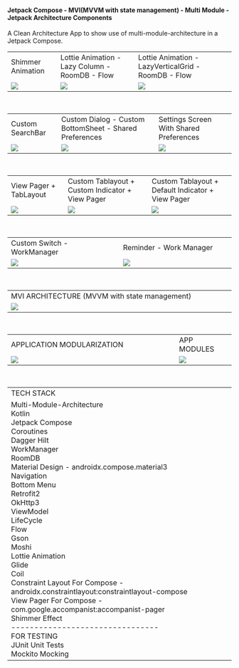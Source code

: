 #### Jetpack Compose - MVI(MVVM with state management) - Multi Module - Jetpack Architecture Components
A Clean Architecture App to show use of multi-module-architecture in a Jetpack Compose.
<table>
  <tr>
    <td>Shimmer Animation</td>
     <td>Lottie Animation - Lazy Column - RoomDB - Flow</td>
    <td>Lottie Animation - LazyVerticalGrid - RoomDB - Flow</td>
  </tr>
  <tr>
    <td><img src="https://github.com/user-attachments/assets/514ab1b2-2901-4994-9dfd-7c5f2cab00dd" ></td>
    <td><img src="https://github.com/user-attachments/assets/8656e138-7133-4160-8303-ee6fc0212d9f" ></td>
    <td><img src="https://github.com/user-attachments/assets/8b31bc97-4557-4b51-9484-5d7ee1ea028e" ></td>
  </tr>
 </table>
 <br>
<table>
  <tr>
    <td>Custom SearchBar</td>
     <td>Custom Dialog - Custom BottomSheet - Shared Preferences</td>
    <td>Settings Screen With Shared Preferences</td>
  </tr>
  <tr>
    <td><img src="https://github.com/user-attachments/assets/f93444c6-7565-40c4-b857-12fa8e3f9b0c" ></td>
    <td><img src="https://github.com/user-attachments/assets/fa62c76e-1074-4db3-971e-c1193f521f8e" ></td>
    <td><img src="https://github.com/user-attachments/assets/a33223c0-5f97-4e88-956f-ca3c7b4ffb69" ></td>
  </tr>
 </table>
<br>
<table>
  <tr>
     <td>View Pager + TabLayout </td>
     <td>Custom Tablayout + Custom Indicator + View Pager</td>
     <td>Custom Tablayout + Default Indicator + View Pager</td>
  </tr>
  <tr>
    <td><img src="https://github.com/user-attachments/assets/4b6a68f5-6f5c-40cb-b079-27734235c9a9" ></td>
    <td><img src="https://github.com/user-attachments/assets/6d95ac0c-6951-4d1d-8e7a-0ca8420d9627" ></td>
    <td><img src="https://github.com/user-attachments/assets/7874a110-587c-4876-b449-8ea1e499f165" ></td>
  </tr>
 </table>
 <br>
 <table>
  <tr>
    <td>Custom Switch - WorkManager</td>
    <td>Reminder - Work Manager </td>
  </tr>
  <tr>
    <td><img src="https://github.com/user-attachments/assets/0e4d6368-9906-443c-9aba-712af0b3ba49" ></td>
    <td width="50%"><img src="https://github.com/user-attachments/assets/03c6c649-7599-45f1-b4f4-7b416fcee5fe" ></td>
  </tr>
 </table>
  <br>
 <table align="center">
  <tr>
    <td>MVI ARCHITECTURE (MVVM with state management)</td>
  </tr>
  <tr>
    <td width="50%"><img src="https://github.com/user-attachments/assets/c0dcd60a-5adc-4ae0-a0fd-bf1674d5df9f" ></td>
  </tr>
 </table>
 <br>
 <table align="center">
  <tr>
    <td>APPLICATION MODULARIZATION</td>
    <td>APP MODULES</td>
  </tr>
  <tr>
    <td><img src="https://github.com/user-attachments/assets/80dced72-2e2e-4d85-9a9c-07e8fd64eb4d"></td>
     <td width="25%"><img src="https://github.com/user-attachments/assets/a70e38d8-0dcf-4905-b2cb-7cff0468ed96"></td>
  </tr>
 </table>
 <br>
 <table>
  <tr>
    <td>TECH STACK</td>
  </tr>
  <tr><td>
    Multi-Module-Architecture<br>
    Kotlin<br>
    Jetpack Compose<br>
    Coroutines<br>
    Dagger Hilt<br>
    WorkManager<br>
    RoomDB<br>
    Material Design - androidx.compose.material3<br>
    Navigation<br>
    Bottom Menu<br>
    Retrofit2<br>
    OkHttp3<br>
    ViewModel<br>
    LifeCycle<br>
    Flow<br>
    Gson<br>
    Moshi<br>
    Lottie Animation<br>
    Glide<br>
    Coil<br>
    Constraint Layout For Compose - androidx.constraintlayout:constraintlayout-compose<br>
    View Pager For Compose - com.google.accompanist:accompanist-pager<br>
    Shimmer Effect<br>
    --------------------------------<br>
    FOR TESTING<br>
    JUnit Unit Tests<br>
    Mockito Mocking<br>
  </td> </tr>
   
 
 </table>




